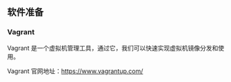 ## 软件准备

### Vagrant

Vagrant 是一个虚拟机管理工具，通过它，我们可以快速实现虚拟机镜像分发和使用。

Vagrant 官网地址：https://www.vagrantup.com/





